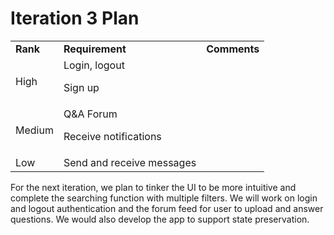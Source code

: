 # Iteration 3 Plan

<table>
  <tr>
   <td><strong>Rank</strong>
   </td>
   <td><strong>Requirement</strong>
   </td>
   <td><strong>Comments</strong>
   </td>
  </tr>
  <tr>
   <td>High
   </td>
   <td>Login, logout
<p>
Sign up
   </td>
   <td>
   </td>
  </tr>
  <tr>
   <td>Medium
   </td>
   <td>Q&A Forum
<p>
Receive notifications
   </td>
   <td>
   </td>
  </tr>
  <tr>
   <td>Low
   </td>
   <td>Send and receive messages
   </td>
   <td>
   </td>
  </tr>
</table>

For the next iteration, we plan to tinker the UI to be more intuitive and complete the searching function with
multiple filters. We will work on login and logout authentication and the forum feed for user to upload and answer questions.
We would also develop the app to support state preservation.